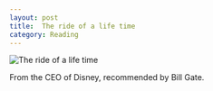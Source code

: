 ```yaml
---
layout: post
title:  The ride of a life time
category: Reading
---
```


![The ride of a life time](https://cfi.co/wp-content/uploads/2020/04/The-Ride-of-a-Lifetime-by-Robert-Iger-thumb-3.jpg)

From the CEO of Disney, recommended by Bill Gate.
